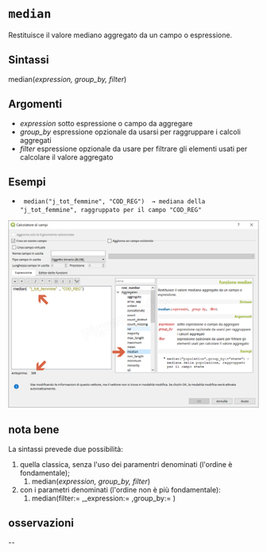# `median`

Restituisce il valore mediano aggregato da un campo o espressione.

## Sintassi

median(_expression, group_by, filter_)

## Argomenti

* _expression_ sotto espressione o campo da aggregare
* _group_by_ espressione opzionale da usarsi per raggruppare i calcoli aggregati
* _filter_ espressione opzionale da usare per filtrare gli elementi usati per calcolare il valore aggregato

## Esempi

* ` median("j_tot_femmine", "COD_REG")  → mediana della "j_tot_femmine", raggruppato per il campo "COD_REG"`

![](/img/aggregates/median/median1.png)

## nota bene

La sintassi prevede due possibilità:
1. quella classica, senza l'uso dei paramentri denominati (l'ordine è fondamentale);
    1. median(_expression, group_by, filter_)
2. con i parametri denominati (l'ordine non è più fondamentale): 
    1. median(filter:= ,_expression:= ,group_by:= )

## osservazioni

--